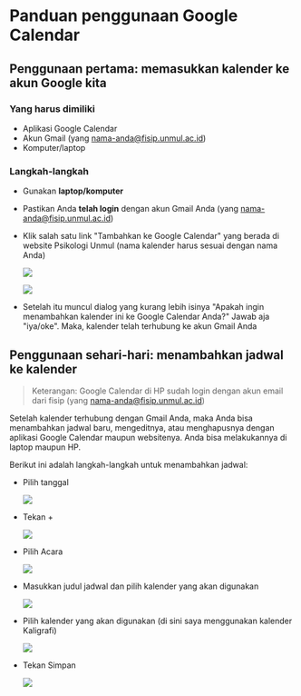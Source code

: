 # Panduan penggunaan Google Calendar

## Penggunaan pertama: memasukkan kalender ke akun Google kita

### Yang harus dimiliki

- Aplikasi Google Calendar
- Akun Gmail (yang nama-anda@fisip.unmul.ac.id)
- Komputer/laptop

### Langkah-langkah

- Gunakan **laptop/komputer**

- Pastikan Anda **telah login** dengan akun Gmail Anda (yang nama-anda@fisip.unmul.ac.id)

- Klik salah satu link "Tambahkan ke Google Calendar" yang berada di website Psikologi Unmul (nama kalender harus sesuai dengan nama Anda)

  ![](https://i.ibb.co/Q9xbTGs/IMG-20200302-132745-848.jpg)

  ![](https://i.ibb.co/GvcgyjQ/IMG-20200302-132802-040.jpg)
  
- Setelah itu muncul dialog yang kurang lebih isinya "Apakah ingin menambahkan kalender ini ke Google Calendar Anda?" Jawab aja "iya/oke". Maka, kalender telah terhubung ke akun Gmail Anda

## Penggunaan sehari-hari: menambahkan jadwal ke kalender

> Keterangan: Google Calendar di HP sudah login dengan akun email dari fisip (yang nama-anda@fisip.unmul.ac.id)

Setelah kalender terhubung dengan Gmail Anda, maka Anda bisa menambahkan jadwal baru, mengeditnya, atau menghapusnya dengan aplikasi Google Calendar maupun websitenya. Anda bisa melakukannya di laptop maupun HP.

Berikut ini adalah langkah-langkah untuk menambahkan jadwal:

- Pilih tanggal

  ![](https://i.ibb.co/nDW4b2R/IMG-20200302-133944-284.jpg)
  
- Tekan +

  ![](https://i.ibb.co/vwdNgbr/IMG-20200302-134008-358.jpg)
  
- Pilih Acara

  ![](https://i.ibb.co/RvkbmGK/IMG-20200302-134029-456.jpg)
  
- Masukkan judul jadwal dan pilih kalender yang akan digunakan

  ![](https://i.ibb.co/yP0q27F/IMG-20200302-134100-230.jpg)
  
- Pilih kalender yang akan digunakan (di sini saya menggunakan kalender Kaligrafi)

  ![](https://i.ibb.co/QYkw5yK/IMG-20200302-134124-933.jpg)
  
- Tekan Simpan

  ![](https://i.ibb.co/8xzPhnW/IMG-20200302-134149-191.jpg)